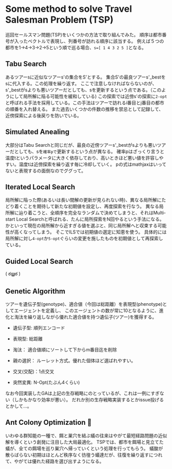 # Some method to solve Travel Salesman Problem (TSP)
巡回セールスマン問題(TSP)をいくつかの方法で取り組んでみた。
順序は都市番号が入ったベクトルで表現し、列番号が訪れる順序に該当する。
例えば５つの都市を1->4->3->2->5という順で巡る場合、`s=[ 1 4 3 2 5 ]`となる。

## Tabu Search
あるツアーsに近似なツアーs'の集合をS'とする。
集合S'の最良ツアーs'\_bestをsに代入する。この処理を繰り返す。
ここで注意しなければならないのが、s'\_bestがsよりも悪いツアーだとしても、sを更新するという点である。（このようにして局所解に陥る可能性を緩和している)
この探索では近傍s'の探索に`2-opt`と呼ばれる手法を採用している。この手法はツアーで訪れるi番目とj番目の都市の順番を入れ替える。
また過去いくつかの件数の推移を禁忌として記録して、近傍探索による後戻りを防いでいる。

## Simulated Anealing
大部分はTabu Searchと同じだが、最良の近傍ツアーs'\_bestがsよりも悪いツアーだとしても、sを`確率pで`更新するという点が異なる。
確率pはざっくり言うと温度tというパラメータに大きく依存しており、高いときほど悪い値を許容しやすい。温度tは近傍探索を繰り返す毎に冷却していく。
pの式はmathjaxはいってないと表現するの面倒なのでググって。

## Iterated Local Search
局所解に陥った際(あるいは長い間解の更新が見られない時)、異なる局所解にたどり着くことを期待して新たな初期値を設定し、再度探索を行なう。
異なる局所解に辿り着こうと、全順序を完全なランダムで決めてしまうと、それはMulti-start Local Searchと呼ばれる、たんに局所探索をN回やるという手法になる。
かといって現在の局所解から近すぎる値を選ぶと、同じ局所解へと収束する可能性が高くなってしまう。
そこでILSでは初期値の選定に知恵を使う。
具体的には局所解に対し`4-opt`か`5-opt`ぐらいの変更を施したものを初期値として再探索している。

## Guided Local Search

( ఠൠఠ )

## Genetic Algorithm
ツアーを遺伝子型(genotype)、適合値（今回は総距離）を表現型(phenotype)としてエージェントを定義し、
このエージェントの数が常に10となるように、進化と淘汰を繰り返しながら優れた適合値を持つ遺伝子(ツアー)を獲得する。

 - 遺伝子型: 順列エンコード

 - 表現型: 総距離

 - 淘汰： 適合値順にソートして下からm番目迄を削除

 - 親の選択： ルーレット方式。優れた個体ほど選ばれやすい。

 - 交叉(交配)：1点交叉

 - 突然変異: N-Opt(たぶん4くらい)

なお今回実装したGAは上記の生存戦略にのとっているが、これは一例にすぎない（しかもかなり効率が悪い）。
だれか別の生存戦略実装するとかissue投げるとかして…。

## Ant Colony Optimization 🐜
いわゆる群知能の一種で、餌と巣穴を結ぶ蟻の往来はやがて最短経路問題の近似解を導くという創発に注目した大局最適化。
TSPでは、都市を餌場と見立てた蟻が、全ての餌場を巡り巣穴へ帰っていくという処理を行ってもらう。
蟻酸が散らばらない初期はほとんど秩序なく彷徨う蟻達だが、往復を繰り返すにつれて、やがては優れた経路を選び出すようになる。

